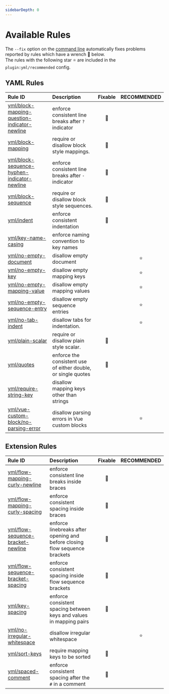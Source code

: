 ```yaml
---
sidebarDepth: 0
---
```


# Available Rules

The `--fix` option on the [command line](https://eslint.org/docs/user-guide/command-line-interface#fixing-problems) automatically fixes problems reported by rules which have a wrench :wrench: below.  
The rules with the following star :star: are included in the `plugin:yml/recommended` config.

<!-- This file is automatically generated in tools/update-docs-rules-index.js, do not change! -->

## YAML Rules

| Rule ID | Description | Fixable | RECOMMENDED |
|:--------|:------------|:-------:|:-----------:|
| [yml/block-mapping-question-indicator-newline](./block-mapping-question-indicator-newline.md) | enforce consistent line breaks after `?` indicator | :wrench: |  |
| [yml/block-mapping](./block-mapping.md) | require or disallow block style mappings. | :wrench: |  |
| [yml/block-sequence-hyphen-indicator-newline](./block-sequence-hyphen-indicator-newline.md) | enforce consistent line breaks after `-` indicator | :wrench: |  |
| [yml/block-sequence](./block-sequence.md) | require or disallow block style sequences. | :wrench: |  |
| [yml/indent](./indent.md) | enforce consistent indentation | :wrench: |  |
| [yml/key-name-casing](./key-name-casing.md) | enforce naming convention to key names |  |  |
| [yml/no-empty-document](./no-empty-document.md) | disallow empty document |  | :star: |
| [yml/no-empty-key](./no-empty-key.md) | disallow empty mapping keys |  | :star: |
| [yml/no-empty-mapping-value](./no-empty-mapping-value.md) | disallow empty mapping values |  | :star: |
| [yml/no-empty-sequence-entry](./no-empty-sequence-entry.md) | disallow empty sequence entries |  | :star: |
| [yml/no-tab-indent](./no-tab-indent.md) | disallow tabs for indentation. |  | :star: |
| [yml/plain-scalar](./plain-scalar.md) | require or disallow plain style scalar. | :wrench: |  |
| [yml/quotes](./quotes.md) | enforce the consistent use of either double, or single quotes | :wrench: |  |
| [yml/require-string-key](./require-string-key.md) | disallow mapping keys other than strings |  |  |
| [yml/vue-custom-block/no-parsing-error](./vue-custom-block/no-parsing-error.md) | disallow parsing errors in Vue custom blocks |  | :star: |

## Extension Rules

| Rule ID | Description | Fixable | RECOMMENDED |
|:--------|:------------|:-------:|:-----------:|
| [yml/flow-mapping-curly-newline](./flow-mapping-curly-newline.md) | enforce consistent line breaks inside braces | :wrench: |  |
| [yml/flow-mapping-curly-spacing](./flow-mapping-curly-spacing.md) | enforce consistent spacing inside braces | :wrench: |  |
| [yml/flow-sequence-bracket-newline](./flow-sequence-bracket-newline.md) | enforce linebreaks after opening and before closing flow sequence brackets | :wrench: |  |
| [yml/flow-sequence-bracket-spacing](./flow-sequence-bracket-spacing.md) | enforce consistent spacing inside flow sequence brackets | :wrench: |  |
| [yml/key-spacing](./key-spacing.md) | enforce consistent spacing between keys and values in mapping pairs | :wrench: |  |
| [yml/no-irregular-whitespace](./no-irregular-whitespace.md) | disallow irregular whitespace |  | :star: |
| [yml/sort-keys](./sort-keys.md) | require mapping keys to be sorted | :wrench: |  |
| [yml/spaced-comment](./spaced-comment.md) | enforce consistent spacing after the `#` in a comment | :wrench: |  |
